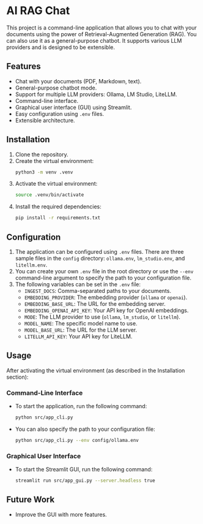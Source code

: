 # AI RAG Chat

This project is a command-line application that allows you to chat with your documents using the power of Retrieval-Augmented Generation (RAG). You can also use it as a general-purpose chatbot. It supports various LLM providers and is designed to be extensible.

## Features

- Chat with your documents (PDF, Markdown, text).
- General-purpose chatbot mode.
- Support for multiple LLM providers: Ollama, LM Studio, LiteLLM.
- Command-line interface.
- Graphical user interface (GUI) using Streamlit.
- Easy configuration using `.env` files.
- Extensible architecture.

## Installation

1.  Clone the repository.
2.  Create the virtual environment:
    ```bash
    python3 -m venv .venv
    ```
3.  Activate the virtual environment:
    ```bash
    source .venv/bin/activate
    ```
4.  Install the required dependencies:
    ```bash
    pip install -r requirements.txt
    ```

## Configuration

1.  The application can be configured using `.env` files. There are three sample files in the `config` directory: `ollama.env`, `lm_studio.env`, and `litellm.env`.
2.  You can create your own `.env` file in the root directory or use the `--env` command-line argument to specify the path to your configuration file.
3.  The following variables can be set in the `.env` file:
    - `INGEST_DOCS`: Comma-separated paths to your documents.
    - `EMBEDDING_PROVIDER`: The embedding provider (`ollama` or `openai`).
    - `EMBEDDING_BASE_URL`: The URL for the embedding server.
    - `EMBEDDING_OPENAI_API_KEY`: Your API key for OpenAI embeddings.
    - `MODE`: The LLM provider to use (`ollama`, `lm_studio`, or `litellm`).
    - `MODEL_NAME`: The specific model name to use.
    - `MODEL_BASE_URL`: The URL for the LLM server.
    - `LITELLM_API_KEY`: Your API key for LiteLLM.

## Usage

After activating the virtual environment (as described in the Installation section):

### Command-Line Interface

- To start the application, run the following command:
  ```bash
  python src/app_cli.py
  ```
- You can also specify the path to your configuration file:
  ```bash
  python src/app_cli.py --env config/ollama.env
  ```

### Graphical User Interface

- To start the Streamlit GUI, run the following command:
  ```bash
  streamlit run src/app_gui.py --server.headless true
  ```

## Future Work

- Improve the GUI with more features.
